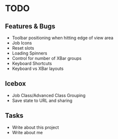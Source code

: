 # TODO

## Features & Bugs

* Toolbar positioning when hitting edge of view area
* Job Icons
* Reset slots
* Loading Spinners
* Control for number of XBar groups
* Keyboard Shortcuts
* Keyboard vs XBar layouts

## Icebox

* Job Class/Advanced Class Grouping
* Save state to URL and sharing

## Tasks

* Write about this project
* Write about me
